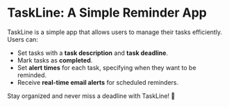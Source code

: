 # TaskLine: A Simple Reminder App

TaskLine is a simple app that allows users to manage their tasks efficiently. Users can:

- Set tasks with a **task description** and **task deadline**.
- Mark tasks as **completed**.
- Set **alert times** for each task, specifying when they want to be reminded.
- Receive **real-time email alerts** for scheduled reminders.

Stay organized and never miss a deadline with TaskLine! 🚀
